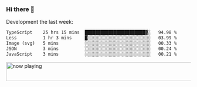 ### Hi there 👋

Development the last week:
<!--START_SECTION:waka-->

```txt
TypeScript    25 hrs 15 mins  ███████████████████████▓░   94.98 %
Less          1 hr 3 mins     █░░░░░░░░░░░░░░░░░░░░░░░░   03.99 %
Image (svg)   5 mins          ░░░░░░░░░░░░░░░░░░░░░░░░░   00.33 %
JSON          3 mins          ░░░░░░░░░░░░░░░░░░░░░░░░░   00.24 %
JavaScript    3 mins          ░░░░░░░░░░░░░░░░░░░░░░░░░   00.21 %
```

<!--END_SECTION:waka-->

<!--
**JASONPANGGO/jasonpanggo** is a ✨ _special_ ✨ repository because its `README.md` (this file) appears on your GitHub profile.

Here are some ideas to get you started:

- 🔭 I’m currently working on ...
- 🌱 I’m currently learning ...
- 👯 I’m looking to collaborate on ...
- 🤔 I’m looking for help with ...
- 💬 Ask me about ...
- 📫 How to reach me: ...
- 😄 Pronouns: ...
- ⚡ Fun fact: ...
-->

<a href="https://volt.fm/user/q8yd9e79csfr57rt" target="_blank"><img src="https://spotify-badge-egoist.vercel.app/api/now-playing" width="540" height="52" alt="now playing"></a>
